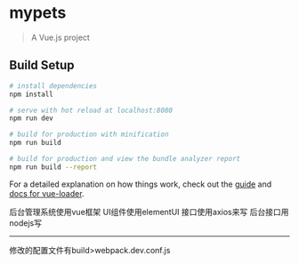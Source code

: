# mypets

> A Vue.js project

## Build Setup

``` bash
# install dependencies
npm install

# serve with hot reload at localhost:8080
npm run dev

# build for production with minification
npm run build

# build for production and view the bundle analyzer report
npm run build --report
```

For a detailed explanation on how things work, check out the [guide](http://vuejs-templates.github.io/webpack/) and [docs for vue-loader](http://vuejs.github.io/vue-loader).


后台管理系统使用vue框架
UI组件使用elementUI
接口使用axios来写
后台接口用nodejs写


-----------------------------------
修改的配置文件有build>webpack.dev.conf.js